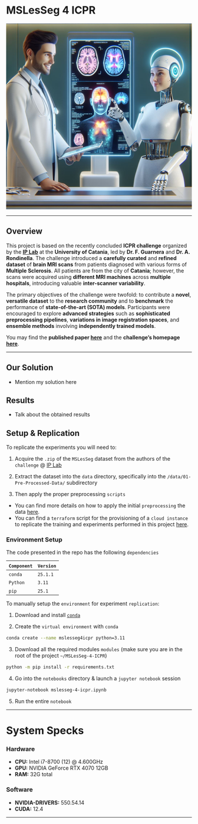 # MSLesSeg 4 ICPR

![Project-Header](./assets/imgs/01-Project-Header.jpeg)

---

## Overview

This project is based on the recently concluded **ICPR challenge** organized by the **[IP Lab](https://iplab.dmi.unict.it/)** at the **University of Catania**, led by **Dr. F. Guarnera** and **Dr. A. Rondinella**. The challenge introduced a **carefully curated** and **refined dataset** of **brain MRI scans** from patients diagnosed with various forms of **Multiple Sclerosis**. All patients are from the city of **Catania**; however, the scans were acquired using **different MRI machines** across **multiple hospitals**, introducing valuable **inter-scanner variability**.

The primary objectives of the challenge were twofold: to contribute a **novel**, **versatile dataset** to the **research community** and to **benchmark** the performance of **state-of-the-art (SOTA) models**. Participants were encouraged to explore **advanced strategies** such as **sophisticated preprocessing pipelines**, **variations in image registration spaces**, and **ensemble methods** involving **independently trained models**.

You may find the **published paper [here](https://arxiv.org/abs/2410.07924)** and the **challenge’s homepage [here](https://iplab.dmi.unict.it/mfs/ms-les-seg/)**.

---

## Our Solution

- Mention my solution here

## Results

- Talk about the obtained results

## Setup & Replication

To replicate the experiments you will need to:

1) Acquire the `.zip` of the `MSLesSeg` dataset from the authors of the `challenge` @ [IP Lab](https://iplab.dmi.unict.it/people/)

2) Extract the dataset into the `data` directory, specifically into the `/data/01-Pre-Processed-Data/` subdirectory

3) Then apply the proper preprocessing `scripts`

- You can find more details on how to apply the initial `preprocessing` the data [here](./data/README.md).
- You can find a `terraform` script for the provisioning of a `cloud instance` to replicate the training and experiments performed in this project [here](./cloud_infrastructure/).

### Environment Setup

The code presented in the repo has the following `dependencies`

| `Component` | `Version` |
|-------------|-----------|
| `conda`     | `25.1.1`  |
| `Python`    | `3.11`    |
| `pip`       | `25.1`    |


To manually setup the `environment` for experiment `replication`:

1) Download and install [`conda`](https://www.anaconda.com/docs/getting-started/miniconda/main)

2) Create the `virtual environment` with `conda`

```bash
conda create --name mslesseg4icpr python=3.11
```
3) Download all the required modules `modules` (make sure you are in the root of the project `~/MSLesSeg-4-ICPR`)

```bash
python -m pip install -r requirements.txt
```

4) Go into the `notebooks` directory & launch a `jupyter notebook` session

```bash
jupyter-notebook mslesseg-4-icpr.ipynb
```

5) Run the entire `notebook`

---

# System Specks

### Hardware

- **CPU:** Intel i7-8700 (12) @ 4.600GHz  
- **GPU:** NVIDIA GeForce RTX 4070 12GB  
- **RAM:** 32G total 

### Software

- **NVIDIA-DRIVERS:** 550.54.14
- **CUDA:** 12.4

---